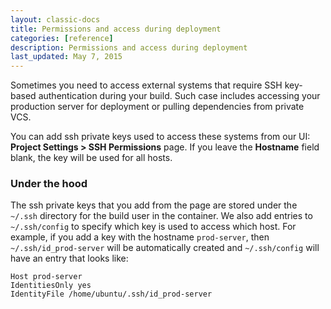 ```yaml
---
layout: classic-docs
title: Permissions and access during deployment
categories: [reference]
description: Permissions and access during deployment
last_updated: May 7, 2015
---
```


Sometimes you need to access external systems that require SSH key-based authentication during your build. Such case includes accessing your production server for deployment or pulling dependencies from private VCS.

You can add ssh private keys used to access these systems from our UI: **Project Settings > SSH Permissions** page.
If you leave the **Hostname** field blank, the key will be used for all hosts.

### Under the hood
The ssh private keys that you add from the page are stored under the `~/.ssh` directory for the build user in the container. We also add entries to `~/.ssh/config` to specify which key is used to access which host. For example, if you add a key with the hostname `prod-server`, then `~/.ssh/id_prod-server` will be automatically created and `~/.ssh/config` will have an entry that looks like:

```
Host prod-server
IdentitiesOnly yes
IdentityFile /home/ubuntu/.ssh/id_prod-server
```

